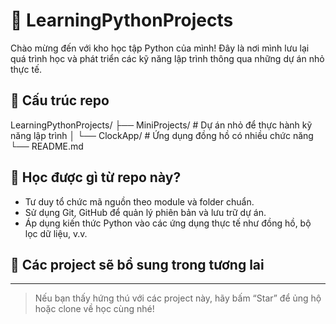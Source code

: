 # 🐍 LearningPythonProjects

Chào mừng đến với kho học tập Python của mình! Đây là nơi mình lưu lại quá trình học và phát triển các kỹ năng lập trình thông qua những dự án nhỏ thực tế.

## 📁 Cấu trúc repo

LearningPythonProjects/ 
├── MiniProjects/ # Dự án nhỏ để thực hành kỹ năng lập trình 
│ └── ClockApp/ # Ứng dụng đồng hồ có nhiều chức năng 
└── README.md 

## 🧠 Học được gì từ repo này?

- Tư duy tổ chức mã nguồn theo module và folder chuẩn.
- Sử dụng Git, GitHub để quản lý phiên bản và lưu trữ dự án.
- Áp dụng kiến thức Python vào các ứng dụng thực tế như đồng hồ, bộ lọc dữ liệu, v.v.

## 🚀 Các project sẽ bổ sung trong tương lai


---

> Nếu bạn thấy hứng thú với các project này, hãy bấm “Star” để ủng hộ hoặc clone về học cùng nhé!
